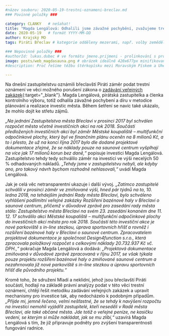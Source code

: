 ```yaml
---
#název souboru: 2020-05-19-trestni-oznameni-breclav.md
### Povinné položky ###

category: CLANKY   # nešahat!
title: "Magda Lengálová: Odhalili jsme závažné pochybění, zvažujeme trestní oznámení"
date: 2020-05-19   # formát YYYY-MM-DD
author: Krajský MO
tags: Piráti Břeclav # kategorie odděleny mezerami, např. volby zemědělství životní-prostředí piráti (viz https://jihomoravsky.pirati.cz/tags/)

### Nepovinné položky ###
#authorId: lukas.dubec # ve formátu jmeno.prijmeni - prolinkování s profilem přes uid
image: posts/web_magdasauna.png # obrázek ideálně 420x677px minifikovaný přes https://tinypng.com/
#description: Proč řešíme těžbu štěrkopísku mezi Moravským Pískem a Uherským Ostrohem? Podrobné info o celé kauze.

---
```


Na dnešní zastupitelstvu oznámili břeclavští Piráti záměr podat trestní oznámení ve věci možného porušení zákona o [zadávání veřejných zakázek](https://www.zakonyprolidi.cz/cs/2016-134){:target="_blank"}. Magda Lengálová, pirátská zastupitelka a členka kontrolního výboru, totiž odhalila závažné pochybení a díru v metodice plánování a realizace investic města. Během šetření se navíc také ukázalo, že mohlo dojít ke střetu zájmů.

*„Na jednání Zastupitelstva města Břeclavi v prosinci 2017 byl schválen rozpočet města včetně investičních akcí na rok 2018. Součástí předložených investičních akcí byl záměr Městské koupaliště – multifunkční odpočinkové plochy, který byl ve finančním plánu oceněn na 8 milionů Kč, a to i přesto, že už na konci října 2017 bylo dle dodané projektové dokumentace zřejmé, že se náklady pouze na saunové centrum vyšplhají na více jak 17 milionů korun bez daně,“* popisuje investici Magda Lengálová. Zastupitelstvo tehdy tedy schválilo záměr na investici ve výši necelých 50 % odhadovaných nákladů. *„Tehdy jsme v zastupitelstvu nebyli, ale kdyby ano, pro takový návrh bychom rozhodně nehlasovali,“* uvádí Magda Lengálová.

Jak je celá věc netransparentní ukazuje i další vývoj. *„Zatímco zastupitelé schválili v prosinci záměr ve zmiňované výši, hned pár týdnů na to, 10. ledna 2018, na tehdejším jednání Rady města Břeclavi, bylo schváleno vyhlášení podlimitní veřejné zakázky Rozšíření bazénové haly v Břeclavi o saunové centrum, přičemž v důvodové zprávě pro zasedání rady města stálo: Zastupitelstvo města Břeclavi na svém 23. zasedání konaném dne 11. 12. 17 schválilo akci Městské koupaliště – multifunkční odpočinkové plochy do investičních akcí města pro rok 2018. Součástí této investiční akce je nové parkoviště s in-line stezkou, úprava sportovních hřišť a rovněž i rozšíření bazénové haly v Břeclavi o saunové centrum. Zpracovatelem projektové dokumentace je společnost Design4function s.r.o., která zpracovala položkový rozpočet s celkovými náklady 20.732.937 Kč vč. DPH.,“* pokračuje Magda Lengálová a dodává: *„Projektová dokumentace zmiňovaná v důvodové zprávě zpracovaná v říjnu 2017, se však týkala pouze projektu rozšíření bazénové haly o zmiňované saunové centrum a nezahrnovala již nové parkoviště s in-line stezkou a úpravu sportovních hřišť dle původního projektu.“*

Kromě toho, že sdružení Mladí a neklidní, jehož jsou břeclavští Piráti součástí, hodlají na základě právní analýzy podat v této věci trestní oznámení, chtějí řešit metodiku zadávání veřejných zakázek a upravit mechanismy pro investice tak, aby nedocházelo k podobným případům. *„Přijde mi, jemně řečeno, velmi nešťastné, že se tehdy k navýšení rozpočtu na investici nemohli vyjádřit zastupitelé, kteří neseděli v Radě města Břeclavi, ale také občané města. Jde totiž o veřejné peníze, ne kasičku vedení, se kterým si může nakládat, jak se mu zlíbí,“* uzavírá Magda Lengálová s tím, že již připravuje podněty pro zvýšení transparentnosti fungování radnice.
